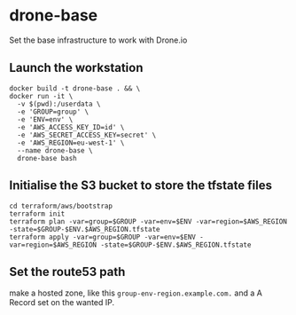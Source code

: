 # drone-base
Set the base infrastructure to work with Drone.io

## Launch the workstation
```
docker build -t drone-base . && \
docker run -it \
  -v $(pwd):/userdata \
  -e 'GROUP=group' \
  -e 'ENV=env' \
  -e 'AWS_ACCESS_KEY_ID=id' \
  -e 'AWS_SECRET_ACCESS_KEY=secret' \
  -e 'AWS_REGION=eu-west-1' \
  --name drone-base \
  drone-base bash
```

## Initialise the S3 bucket to store the tfstate files
```
cd terraform/aws/bootstrap
terraform init
terraform plan -var=group=$GROUP -var=env=$ENV -var=region=$AWS_REGION -state=$GROUP-$ENV.$AWS_REGION.tfstate
terraform apply -var=group=$GROUP -var=env=$ENV -var=region=$AWS_REGION -state=$GROUP-$ENV.$AWS_REGION.tfstate
```

## Set the route53 path

make a hosted zone, like this
`group-env-region.example.com.`
and a A Record set on the wanted IP.
